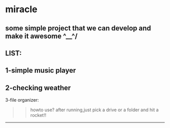 # miracle
some simple project that we can develop and make it awesome \^__^/
---------------------------------------------------------------------------------------------
LIST:
-------------------------------------
1-simple music player
--------------------------------------
2-checking weather
--------------------------------------
3-file organizer:
>>howto use? after running,just pick a drive or a folder and hit a rocket!!
--------------------------------------
